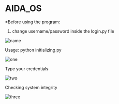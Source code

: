 # AIDA_OS

*Before using the program:
1. change username/password inside the login.py file

![name](https://user-images.githubusercontent.com/29146438/118893976-046e0f80-b90c-11eb-9820-8f7de8a8f45b.PNG)

Usage: python initializing.py

![one](https://user-images.githubusercontent.com/29146438/118894326-b0175f80-b90c-11eb-99b1-469f6f3e3d15.PNG)

Type your credentials

![two](https://user-images.githubusercontent.com/29146438/118894368-c32a2f80-b90c-11eb-8999-60ce22af73e7.PNG)

Checking system integrity

![three](https://user-images.githubusercontent.com/29146438/118894440-e7860c00-b90c-11eb-916b-56b6bd1fa367.PNG)
